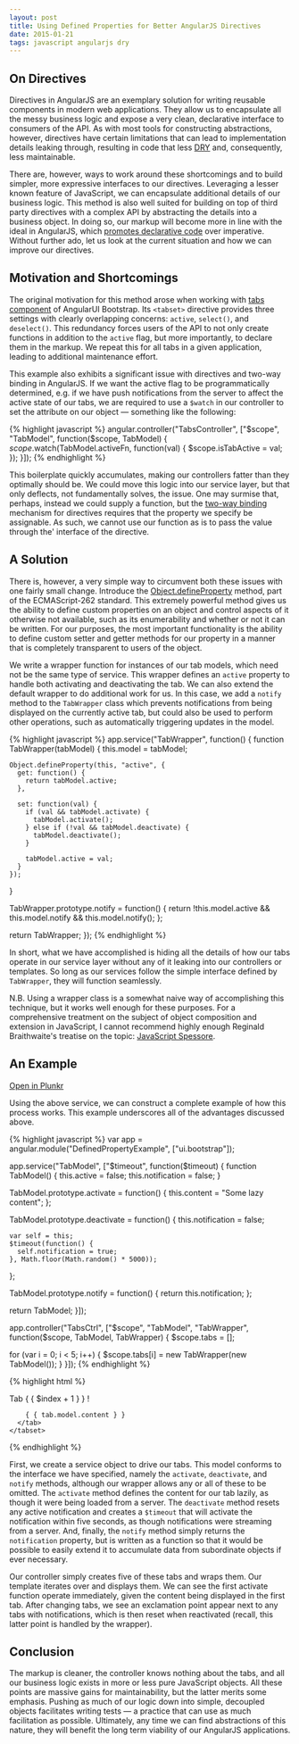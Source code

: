 ```yaml
---
layout: post
title: Using Defined Properties for Better AngularJS Directives
date: 2015-01-21
tags: javascript angularjs dry
---
```


## On Directives

Directives in AngularJS are an exemplary solution for writing reusable
components in modern web applications. They allow us to encapsulate all the
messy business logic and expose a very clean, declarative interface to consumers
of the API. As with most tools for constructing abstractions, however,
directives have certain limitations that can lead to implementation details
leaking through, resulting in code that less
<a href="https://en.wikipedia.org/wiki/DRY_principle" target="_blank">DRY</a>
and, consequently, less maintainable.

There are, however, ways to work around these shortcomings and to build
simpler, more expressive interfaces to our directives. Leveraging a lesser known
feature of JavaScript, we can encapsulate additional details of our business
logic. This method is also well suited for building on top of third party
directives with a complex API by abstracting the details into a business
object. In doing so, our markup will become more in line with the ideal in
AngularJS, which
<a href="https://docs.angularjs.org/guide/introduction" target="_blank">promotes declarative code</a>
over imperative. Without further ado, let us look at the current situation and
how we can improve our directives.

##

## Motivation and Shortcomings

The original motivation for this method arose when working with
<a href="https://angular-ui.github.io/bootstrap/#/tabs" target="_blank">tabs component</a>
of AngularUI Bootstrap. Its `<tabset>` directive provides three settings with
clearly overlapping concerns: `active`, `select()`, and `deselect()`. This
redundancy forces users of the API to not only create functions in addition to
the `active` flag, but more importantly, to declare them in the markup. We
repeat this for all tabs in a given application, leading to additional
maintenance effort.

This example also exhibits a significant issue with directives and two-way
binding in AngularJS. If we want the active flag to be programmatically
determined, e.g. if we have push notifications from the server to affect the
active state of our tabs, we are required to use a `$watch` in our controller
to set the attribute on our object &mdash; something like the following:

{% highlight javascript %}
angular.controller("TabsController", ["$scope", "TabModel", function($scope, TabModel) {
  $scope.$watch(TabModel.activeFn, function(val) {
    $scope.isTabActive = val;
  });
}]);
{% endhighlight %}

This boilerplate quickly accumulates, making our controllers fatter than they
optimally should be. We could move this logic into our service layer, but that
only deflects, not fundamentally solves, the issue.  One may surmise that,
perhaps, instead we could supply a function, but the
<a href="https://code.angularjs.org/1.3.10/docs/api/ng/service/$compile#-scope-" target="_blank">two-way binding</a>
mechanism for directives requires that the property we specify be assignable.
As such, we cannot use our function as is to pass the value through the'
interface of the directive.

## A Solution

There is, however, a very simple way to circumvent both these issues with one
fairly small change.  Introduce the
<a href="https://developer.mozilla.org/en-US/docs/Web/JavaScript/Reference/Global_Objects/Object/defineProperty" target="_blank">Object.defineProperty</a>
method, part of the ECMAScript-262 standard. This extremely powerful method
gives us the ability to define custom properties on an object and control
aspects of it otherwise not available, such as its enumerability and whether or
not it can be written. For our purposes, the most important functionality is
the ability to define custom setter and getter methods for our property in a
manner that is completely transparent to users of the object.

We write a wrapper function for instances of our tab models, which need not be
the same type of service. This wrapper defines an `active` property to handle
both activating and deactivating the tab. We can also extend the default
wrapper to do additional work for us. In this case, we add a `notify` method to
the `TabWrapper` class which prevents notifications from being displayed on the
currently active tab, but could also be used to perform other operations, such
as automatically triggering updates in the model.

{% highlight javascript %}
app.service("TabWrapper", function() {
  function TabWrapper(tabModel) {
    this.model = tabModel;

    Object.defineProperty(this, "active", {
      get: function() {
        return tabModel.active;
      },

      set: function(val) {
        if (val && tabModel.activate) {
          tabModel.activate();
        } else if (!val && tabModel.deactivate) {
          tabModel.deactivate();
        }

        tabModel.active = val;
      }
    });
  }

  TabWrapper.prototype.notify = function() {
    return !this.model.active &&
      this.model.notify &&
      this.model.notify();
  };

  return TabWrapper;
});
{% endhighlight %}

In short, what we have accomplished is hiding all the details of how our tabs
operate in our service layer without any of it leaking into our controllers or
templates. So long as our services follow the simple interface defined by
`TabWrapper`, they will function seamlessly.

N.B. Using a wrapper class is a somewhat naive way of accomplishing this
technique, but it works well enough for these purposes. For a comprehensive
treatment on the subject of object composition and extension in JavaScript, I
cannot recommend highly enough Reginald Braithwaite's treatise on the topic:
<a href="https://leanpub.com/javascript-spessore/read" target="_blank">JavaScript Spessore</a>.

## An Example

<a href="http://plnkr.co/edit/7X66uV?p=preview" target="_blank">Open in Plunkr</a>

Using the above service, we can construct a complete example of how this
process works. This example underscores all of the advantages discussed above.

{% highlight javascript %}
var app = angular.module("DefinedPropertyExample", ["ui.bootstrap"]);

app.service("TabModel", ["$timeout", function($timeout) {
  function TabModel() {
    this.active = false;
    this.notification = false;
  }

  TabModel.prototype.activate = function() {
    this.content = "Some lazy content";
  };

  TabModel.prototype.deactivate = function() {
    this.notification = false;

    var self = this;
    $timeout(function() {
      self.notification = true;
    }, Math.floor(Math.random() * 5000));
  };

  TabModel.prototype.notify = function() {
    return this.notification;
  };

  return TabModel;
}]);

app.controller("TabsCtrl", ["$scope", "TabModel", "TabWrapper", function($scope, TabModel, TabWrapper) {
  $scope.tabs = [];

  for (var i = 0; i < 5; i++) {
    $scope.tabs[i] = new TabWrapper(new TabModel());
  }
}]);
{% endhighlight %}

{% highlight html %}
<body ng-app="DefinedPropertyExample">
  <div ng-controller="TabsCtrl">
    <tabset>
      <tab ng-repeat="tab in tabs track by $index" active="tab.active">
        <tab-heading>
          Tab { { $index + 1 } }
          <span ng-if="tab.notify()">!</span>
        </tab-heading>

        { { tab.model.content } }
      </tab>
    </tabset>
  </div>
</body>
{% endhighlight %}

First, we create a service object to drive our tabs. This model conforms to the
interface we have specified, namely the `activate`, `deactivate`, and `notify`
methods, although our wrapper allows any or all of these to be omitted. The
`activate` method defines the content for our tab lazily, as though it were
being loaded from a server. The `deactivate` method resets any active
notification and creates a `$timeout` that will activate the notification
within five seconds, as though notifications were streaming from a server. And,
finally, the `notify` method simply returns the `notification` property, but
is written as a function so that it would be possible to easily extend it to
accumulate data from subordinate objects if ever necessary.

Our controller simply creates five of these tabs and wraps them. Our template
iterates over and displays them. We can see the first activate function operate
immediately, given the content being displayed in the first tab. After changing
tabs, we see an exclamation point appear next to any tabs with notifications,
which is then reset when reactivated (recall, this latter point is handled by
the wrapper).

## Conclusion

The markup is cleaner, the controller knows nothing about the tabs, and all our
business logic exists in more or less pure JavaScript objects. All these points
are massive gains for maintainability, but the latter merits some emphasis.
Pushing as much of our logic down into simple, decoupled objects facilitates
writing tests &mdash; a practice that can use as much facilitation as possible.
Ultimately, any time we can find abstractions of this nature, they will benefit
the long term viability of our AngularJS applications.
